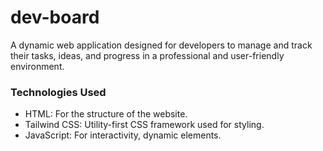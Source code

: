 # dev-board
A dynamic web application designed for developers to manage and track their tasks, ideas, and progress in a professional and user-friendly environment.

### Technologies Used
* HTML: For the structure of the website.
* Tailwind CSS: Utility-first CSS framework used for styling.
* JavaScript: For interactivity, dynamic elements.

